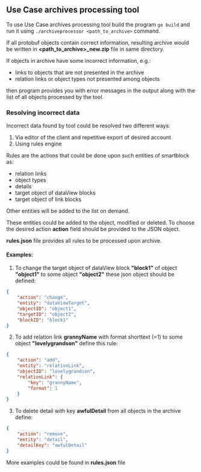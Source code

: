 ## Use Case archives processing tool

To use Use Case archives processing tool build the program
`go build`
and run it using
`./archiveprocessor <path_to_archive>`
command.

If all protobuf objects contain correct information, resulting archive would be written in **<path_to_archive>_new.zip** file in same directory.

If objects in archive have some incorrect information, e.g.:
- links to objects that are not presented in the archive
- relation links or object types not presented among objects

then program provides you with error messages in the output along with the list of all objects processed by the tool.

### Resolving incorrect data

Incorrect data found by tool could be resolved two different ways:
1. Via editor of the client and repetitive export of desired account
2. Using rules engine

Rules are the actions that could be done upon such entities of smartblock as:
- relation links
- object types
- details
- target object of dataView blocks
- target object of link blocks

Other entities will be added to the list on demand.

These entities could be added to the object, modified or deleted.
To choose the desired action **action** field should be provided to the JSON object.

**rules.json** file provides all rules to be processed upon archive.

#### Examples:

1. To change the target object of dataView block **"block1"** of object **"object1"**
   to some object **"object2"** these json object should be defined:

```json
{
    "action": "change",
    "entity": "dataViewTarget",
    "objectID": "object1",
    "targetID": "object2",
    "blockID": "block1"
}
```

2. To add relation link **grannyName** with format shorttext (=1)
   to some object **"lovelygrandson"** define this rule:

```json
{
    "action": "add",
    "entity": "relationLink",
    "objectID": "lovelygrandson",
    "relationLink": {
        "key": "grannyName",
        "format": 1
    }
}
```

3. To delete detail with key **awfulDetail** from all objects in the archive define:
```json
{
    "action": "remove",
    "entity": "detail",
    "detailKey": "awfulDetail"
}
```

More examples could be found in **rules.json** file